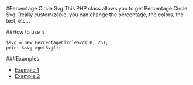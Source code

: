 #Percentage Circle Svg
This PHP class allows you to get Percentage Circle Svg. Really customizable, you can change the percentage, the colors, the text, etc...

##How to use it
```
$svg = new PercentageCircleSvg(50, 25);
print $svg->getSvg();
```

###Examples
- [Example 1](images/example_50.svg)
- [Example 2](images/example_70.svg)
